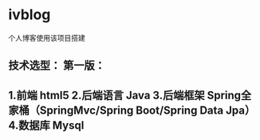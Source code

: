 # ivblog
个人博客使用该项目搭建

技术选型：
第一版：
---------------------------------------------------------------------
1.前端 html5
2.后端语言 Java
3.后端框架 Spring全家桶（SpringMvc/Spring Boot/Spring Data Jpa）
4.数据库 Mysql
---------------------------------------------------------------------
